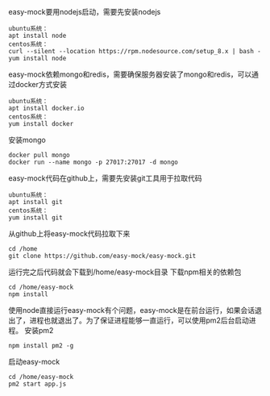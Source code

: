 easy-mock要用nodejs启动，需要先安装nodejs
```
ubuntu系统：
apt install node
centos系统：
curl --silent --location https://rpm.nodesource.com/setup_8.x | bash -
yum install node
```
easy-mock依赖mongo和redis，需要确保服务器安装了mongo和redis，可以通过docker方式安装
```
ubuntu系统：
apt install docker.io
centos系统：
yum install docker
```
安装mongo
```
docker pull mongo
docker run --name mongo -p 27017:27017 -d mongo
```
easy-mock代码在github上，需要先安装git工具用于拉取代码
```
ubuntu系统：
apt install git
centos系统：
yum install git
```
从github上将easy-mock代码拉取下来
```
cd /home
git clone https://github.com/easy-mock/easy-mock.git
```
运行完之后代码就会下载到/home/easy-mock目录 
下载npm相关的依赖包
```
cd /home/easy-mock
npm install
```
使用node直接运行easy-mock有个问题，easy-mock是在前台运行，如果会话退出了，进程也就退出了。为了保证进程能够一直运行，可以使用pm2后台启动进程。
安装pm2
```
npm install pm2 -g
```
启动easy-mock
```
cd /home/easy-mock
pm2 start app.js
```